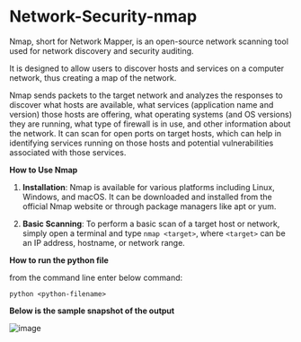 # Network-Security-nmap



Nmap, short for Network Mapper, is an open-source network scanning tool used for network discovery and security auditing.
   
It is designed to allow users to discover hosts and services on a computer network, thus creating a map of the network.
   
Nmap sends packets to the target network and analyzes the responses to discover what hosts are available, what services (application name and version) those hosts are offering, what operating systems (and OS versions) they are running, what type of firewall is in use, and other information about the network. It can scan for open ports on target hosts, which can help in identifying services running on those hosts and potential vulnerabilities associated with those services.



**How to Use Nmap**

1. **Installation**: Nmap is available for various platforms including Linux, Windows, and macOS. It can be downloaded and installed from the official Nmap website or through package managers like apt or yum.

2. **Basic Scanning**: To perform a basic scan of a target host or network, simply open a terminal and type `nmap <target>`, where `<target>` can be an IP address, hostname, or network range.

**How to run the python file**

from the command line enter below command:

`python <python-filename>`

**Below is the sample snapshot of the output**



![image](https://github.com/adi1239/Network-Security-nmap/assets/48907223/cd273baf-b58f-48c0-8645-1483aaa66735)






